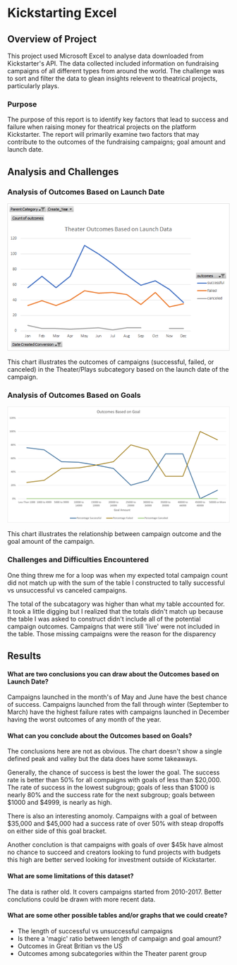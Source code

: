 # Kickstarting Excel

## Overview of Project
This project used Microsoft Excel to analyse data downloaded from Kickstarter's API. The data collected included information on fundraising campaigns of all different types from around the world. The challenge was to sort and filter the data to glean insights relevent to theatrical projects, particularly plays.

### Purpose
The purpose of this report is to identify key factors that lead to success and failure when raising money for theatrical projects on the platform Kickstarter. The report will primarily examine two factors that may contribute to the outcomes of the fundraising campaigns; goal amount and launch date.

## Analysis and Challenges

### Analysis of Outcomes Based on Launch Date
![Outcomes Based on Launch Date](/Resources/Outcomes_Based_on_Lanuch_Date_Chart.png)

This chart illustrates the outcomes of campaigns (successful, failed, or canceled) in the Theater/Plays subcategory based on the launch date of the campaign.

### Analysis of Outcomes Based on Goals
![Outcomes Based on Goals](/Resources/Outcomes_vs_Goals.png)

This chart illustrates the relationship between campaign outcome and the goal amount of the campaign.

### Challenges and Difficulties Encountered
One thing threw me for a loop was when my expected total campaign count did not match up with the sum of the table I constructed to tally successful vs unsuccessful vs canceled campaigns.

The total of the subcatagory was higher than what my table accounted for. It took a little digging but I realized that the totals didn't match up because the table I was asked to construct didn't include all of the potential campaign outcomes. Campaigns that were still 'live' were not included in the table. Those missing campaigns were the reason for the disparency

## Results

#### What are two conclusions you can draw about the Outcomes based on Launch Date?

Campaigns launched in the month's of May and June have the best chance of success. Campaigns launched from the fall through winter (September to March) have the highest failure rates with campaigns launched in December having the worst outcomes of any month of the year.

#### What can you conclude about the Outcomes based on Goals?

The conclusions here are not as obvious. The chart doesn't show a single defined peak and valley but the data does have some takeaways.

Generally, the chance of success is best the lower the goal. The success rate is better than 50% for all compaigns with goals of less than $20,000. The rate of success in the lowest subgroup; goals of less than $1000 is nearly 80% and the success rate for the next subgroup; goals between $1000 and $4999, is nearly as high. 

There is also an interesting anomoly. Campaigns with a goal of between $35,000 and $45,000 had a success rate of over 50% with steap dropoffs on either side of this goal bracket.

Another conclution is that campaigns with goals of over $45k have almost no chance to succeed and creators looking to fund projects with budgets this high are better served looking for investment outside of Kickstarter.



#### What are some limitations of this dataset?

The data is rather old. It covers campaigns started from 2010-2017. Better conclutions could be drawn with more recent data.



 #### What are some other possible tables and/or graphs that we could create?
 - The length of successful vs unsuccessful campaigns
 - Is there a 'magic' ratio between length of campaign and goal amount?
 - Outcomes in Great Britian vs the US
 - Outcomes among subcategories within the Theater parent group

